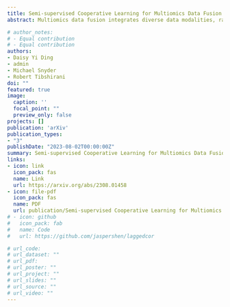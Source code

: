 ```yaml
---
title: Semi-supervised Cooperative Learning for Multiomics Data Fusion
abstract: Multiomics data fusion integrates diverse data modalities, ranging from transcriptomics to proteomics, to gain a comprehensive understanding of biological systems and enhance predictions on outcomes of interest related to disease phenotypes and treatment responses. Cooperative learning, a recently proposed method, unifies the commonly-used fusion approaches, including early and late fusion, and offers a systematic framework for leveraging the shared underlying relationships across omics to strengthen signals. However, the challenge of acquiring large-scale labeled data remains, and there are cases where multiomics data are available but in the absence of annotated labels. To harness the potential of unlabeled multiomcis data, we introduce semi-supervised cooperative learning. By utilizing an "agreement penalty", our method incorporates the additional unlabeled data in the learning process and achieves consistently superior predictive performance on simulated data and a real multiomics study of aging. It offers an effective solution to multiomics data fusion in settings with both labeled and unlabeled data and maximizes the utility of available data resources, with the potential of significantly improving predictive models for diagnostics and therapeutics in an increasingly multiomics world.

# author_notes:
# - Equal contribution
# - Equal contribution
authors:
- Daisy Yi Ding
- admin
- Michael Snyder
- Robert Tibshirani
doi: ""
featured: true
image:
  caption: ''
  focal_point: ""
  preview_only: false
projects: []
publication: 'arXiv'
publication_types:
- "3"
publishDate: "2023-08-02T00:00:00Z"
summary: Semi-supervised Cooperative Learning for Multiomics Data Fusion
links:
- icon: link
  icon_pack: fas
  name: Link
  url: https://arxiv.org/abs/2308.01458
- icon: file-pdf
  icon_pack: fas
  name: PDF
  url: publication/Semi-supervised Cooperative Learning for Multiomics Data Fusion.pdf
# - icon: github
#   icon_pack: fab
#   name: Code
#   url: https://github.com/jaspershen/laggedcor

# url_code: 
# url_dataset: ""
# url_pdf: 
# url_poster: ""
# url_project: ""
# url_slides: ""
# url_source: ""
# url_video: ""
---
```


